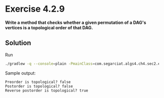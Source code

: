 # Exercise 4.2.9

**Write a method that checks whether a given permutation of a DAG's vertices
is a topological order of that DAG.**

## Solution

Run

```bash
./gradlew -q --console=plain -PmainClass=com.segarciat.algs4.ch4.sec2.ex09.DAGTopological run --args 'algs4-data/tinyDAG.txt'
```

Sample output:

```text
Preorder is topological? false
Postorder is topological? false
Reverse postorder is topological? true
```